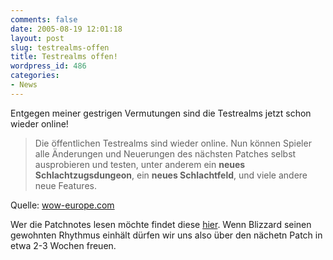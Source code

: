 ```yaml
---
comments: false
date: 2005-08-19 12:01:18
layout: post
slug: testrealms-offen
title: Testrealms offen!
wordpress_id: 486
categories:
- News
---
```


Entgegen meiner gestrigen Vermutungen sind die Testrealms jetzt schon wieder online!



> Die öffentlichen Testrealms sind wieder online. Nun können Spieler alle Änderungen und Neuerungen des nächsten Patches selbst ausprobieren und testen, unter anderem ein **neues Schlachtzugsdungeon**, ein **neues Schlachtfeld**, und viele andere neue Features.


Quelle: [wow-europe.com](http://www.wow-europe.com/de/)

Wer die Patchnotes lesen möchte findet diese [hier](http://www.wow-europe.com/de/info/underdev/testrealm170.html). Wenn Blizzard seinen gewohnten Rhythmus einhält dürfen wir uns also über den nächetn Patch in etwa 2-3 Wochen freuen.

